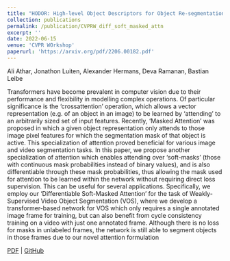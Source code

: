 ```yaml
---
title: "HODOR: High-level Object Descriptors for Object Re-segmentation in Video Learned from Static Images"
collection: publications
permalink: /publication/CVPRW_diff_soft_masked_attn
excerpt: ''
date: 2022-06-15
venue: 'CVPR WOrkshop'
paperurl: 'https://arxiv.org/pdf/2206.00182.pdf'
---
```

Ali Athar, Jonathon Luiten, Alexander Hermans, Deva Ramanan, Bastian Leibe

Transformers have become prevalent in computer vision due to their performance and flexibility in modelling complex operations. Of particular significance is the ‘crossattention’ operation, which allows a vector representation (e.g. of an object in an image) to be learned by ‘attending’ to an arbitrarily sized set of input features. Recently, ‘Masked Attention’ was proposed in which a given object representation only attends to those image pixel features for which the segmentation mask of that object is active. This specialization of attention proved beneficial for various image and video segmentation tasks. In this paper, we propose another specialization of attention which enables attending over ‘soft-masks’ (those with continuous mask probabilities instead of binary values), and is also differentiable through these mask probabilities, thus allowing the mask used for attention to be learned within the network without requiring direct loss supervision. This can be useful for several applications. Specifically, we employ our ‘Differentiable Soft-Masked Attention’ for the task of Weakly-Supervised Video Object Segmentation (VOS), where we develop a transformer-based network for VOS which only requires a single annotated image frame for training, but can also benefit from cycle consistency training on a video with just one annotated frame. Although there is no loss for masks in unlabeled frames, the network is still able to segment objects in those frames due to our novel attention formulation

[PDF](https://arxiv.org/pdf/2206.00182.pdf) | [GitHub](https://github.com/Ali2500/HODOR/blob/main/hodor/modelling/encoder/soft_masked_attention.py)
